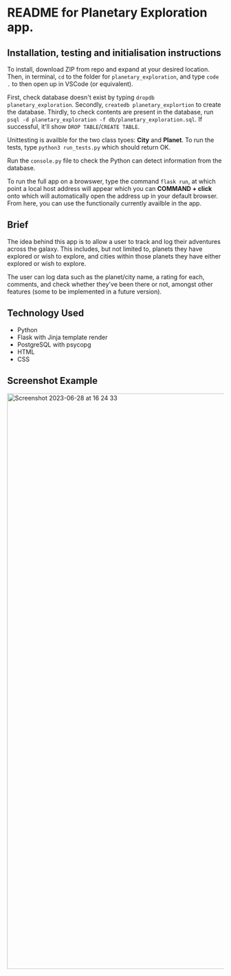 # README for Planetary Exploration app.

## Installation, testing and initialisation instructions

To install, download ZIP from repo and expand at your desired location. Then, in terminal, `cd` to the folder for `planetary_exploration`, and type `code .` to then open up in VSCode (or equivalent).

First, check database doesn't exist by typing `dropdb planetary_exploration`. Secondly, `createdb planetary_explortion` to create the database. Thirdly, to check contents are present in the database, run `psql -d planetary_exploration -f db/planetary_exploration.sql`. If successful, it'll show `DROP TABLE`/`CREATE TABLE`.

Unittesting is availble for the two class tyoes: **City** and **Planet**. To run the tests, type `python3 run_tests.py` which should return OK.

Run the `console.py` file to check the Python can detect information from the database.

To run the full app on a browswer, type the command `flask run`, at which point a local host address will appear which you can **COMMAND + click** onto which will automatically open the address up in your default browser. From here, you can use the functionaily currently availble in the app.

## Brief

The idea behind this app is to allow a user to track and log their adventures across the galaxy. This includes, but not limited to, planets they have explored or wish to explore, and cities within those planets they have either explored or wish to explore.

The user can log data such as the planet/city name, a rating for each, comments, and check whether they've been there or not, amongst other features (some to be implemented in a future version).

## Technology Used

* Python
* Flask with Jinja template render
* PostgreSQL with psycopg
* HTML
* CSS

## Screenshot Example

<img width="1336" alt="Screenshot 2023-06-28 at 16 24 33" src="https://github.com/Quartermaster-90/planetary_exploration_solo_lab/assets/132846070/b90da1bb-83f1-419a-aac7-ee537e4de9ba">
